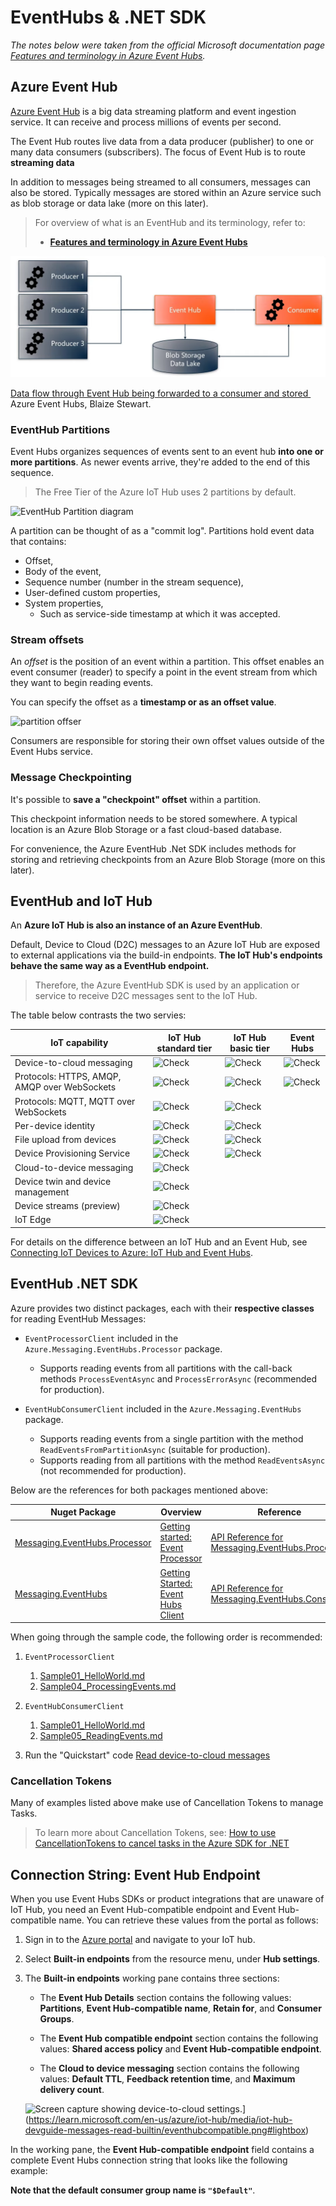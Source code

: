 # EventHubs & .NET SDK

*The notes below were taken from the official Microsoft documentation page *[Features and terminology in Azure Event Hubs](https://learn.microsoft.com/en-us/azure/event-hubs/event-hubs-features)*.*


## Azure Event Hub

[Azure Event Hub](https://docs.microsoft.com/en-us/azure/event-hubs/event-hubs-about#main)  is a big data streaming platform and event ingestion service. It can receive and process millions of events per second.

The Event Hub routes live data from a data producer (publisher) to one or many data consumers (subscribers). The focus of Event Hub is to route **streaming data**

In addition to messages being streamed to all consumers, messages can also be stored. Typically messages are stored within an Azure service such as blob storage or data lake (more on this later).

> For overview of what is an EventHub and its terminology, refer to:
> 
> - [**Features and terminology in Azure Event Hubs**](https://docs.microsoft.com/en-us/azure/event-hubs/event-hubs-features) 


![Data flow through Event Hub being forwarded to a consumer and stored](../lessons/assets/15-routing-event-hub.png)
<p class=img-info>
<a href="https://www.youtube.com/watch?v=zm1XUTAa9sc"> Data flow through Event Hub being forwarded to a consumer and stored </a>&nbsp; Azure Event Hubs, Blaize Stewart.
</p>

### EventHub Partitions

Event Hubs organizes sequences of events sent to an event hub **into one or more partitions**. As newer events arrive, they're added to the end of this sequence.

> The Free Tier of the Azure IoT Hub uses 2 partitions by default.


![EventHub Partition diagram](https://learn.microsoft.com/en-us/azure/event-hubs/media/event-hubs-about/event_hubs_architecture.png)

A partition can be thought of as a "commit log". Partitions hold event data that contains:

- Offset,
- Body of the event,
- Sequence number (number in the stream sequence),
- User-defined custom properties,
- System properties,
	- Such as service-side timestamp at which it was accepted.


### Stream offsets

An _offset_ is the position of an event within a partition. This offset enables an event consumer (reader) to specify a point in the event stream from which they want to begin reading events.

You can specify the offset as a **timestamp or as an offset value**.

![partition offser](https://learn.microsoft.com/en-us/azure/event-hubs/media/event-hubs-features/partition_offset.png)


Consumers are responsible for storing their own offset values outside of the Event Hubs service.


### Message Checkpointing

It's possible to **save a "checkpoint" offset** within a partition. 

This checkpoint information needs to be stored somewhere. A typical location is an Azure Blob Storage or a fast cloud-based database.

For convenience, the Azure EventHub .Net SDK includes methods for storing and retrieving checkpoints from an Azure Blob Storage (more on this later).


## EventHub and IoT Hub

An **Azure IoT Hub is also an instance of an Azure EventHub**.

Default, Device to Cloud (D2C) messages to an Azure IoT Hub are exposed to external applications via the build-in endpoints. **The IoT Hub's endpoints behave the same way as a EventHub endpoint.**

> Therefore, the Azure EventHub SDK is used by an application or service to receive D2C messages sent to the IoT Hub.

The table below contrasts the two servies:

<meta http-equiv="content-type" content="text/html; charset=utf-8"><p></p>
<div class="has-inner-focus"><table aria-label="Table 1" class="table table-sm">
<thead>
<tr>
<th>IoT capability</th>
<th>IoT Hub standard tier</th>
<th>IoT Hub basic tier</th>
<th>Event Hubs</th>
</tr>
</thead>
<tbody>
<tr>
<td>Device-to-cloud messaging</td>
<td aria-label="No value"><img src="https://learn.microsoft.com/en-us/azure/iot-hub/media/iot-hub-compare-event-hubs/ic195031.png" alt="Check" data-linktype="relative-path"></td>
<td aria-label="No value"><img src="https://learn.microsoft.com/en-us/azure/iot-hub/media/iot-hub-compare-event-hubs/ic195031.png" alt="Check" data-linktype="relative-path"></td>
<td aria-label="No value"><img src="https://learn.microsoft.com/en-us/azure/iot-hub/media/iot-hub-compare-event-hubs/ic195031.png" alt="Check" data-linktype="relative-path"></td>
</tr>
<tr>
<td>Protocols: HTTPS, AMQP, AMQP over WebSockets</td>
<td aria-label="No value"><img src="https://learn.microsoft.com/en-us/azure/iot-hub/media/iot-hub-compare-event-hubs/ic195031.png" alt="Check" data-linktype="relative-path"></td>
<td aria-label="No value"><img src="https://learn.microsoft.com/en-us/azure/iot-hub/media/iot-hub-compare-event-hubs/ic195031.png" alt="Check" data-linktype="relative-path"></td>
<td aria-label="No value"><img src="https://learn.microsoft.com/en-us/azure/iot-hub/media/iot-hub-compare-event-hubs/ic195031.png" alt="Check" data-linktype="relative-path"></td>
</tr>
<tr>
<td>Protocols: MQTT, MQTT over WebSockets</td>
<td aria-label="No value"><img src="https://learn.microsoft.com/en-us/azure/iot-hub/media/iot-hub-compare-event-hubs/ic195031.png" alt="Check" data-linktype="relative-path"></td>
<td aria-label="No value"><img src="https://learn.microsoft.com/en-us/azure/iot-hub/media/iot-hub-compare-event-hubs/ic195031.png" alt="Check" data-linktype="relative-path"></td>
<td aria-label="No value"></td>
</tr>
<tr>
<td>Per-device identity</td>
<td aria-label="No value"><img src="https://learn.microsoft.com/en-us/azure/iot-hub/media/iot-hub-compare-event-hubs/ic195031.png" alt="Check" data-linktype="relative-path"></td>
<td aria-label="No value"><img src="https://learn.microsoft.com/en-us/azure/iot-hub/media/iot-hub-compare-event-hubs/ic195031.png" alt="Check" data-linktype="relative-path"></td>
<td aria-label="No value"></td>
</tr>
<tr>
<td>File upload from devices</td>
<td aria-label="No value"><img src="https://learn.microsoft.com/en-us/azure/iot-hub/media/iot-hub-compare-event-hubs/ic195031.png" alt="Check" data-linktype="relative-path"></td>
<td aria-label="No value"><img src="https://learn.microsoft.com/en-us/azure/iot-hub/media/iot-hub-compare-event-hubs/ic195031.png" alt="Check" data-linktype="relative-path"></td>
<td aria-label="No value"></td>
</tr>
<tr>
<td>Device Provisioning Service</td>
<td aria-label="No value"><img src="https://learn.microsoft.com/en-us/azure/iot-hub/media/iot-hub-compare-event-hubs/ic195031.png" alt="Check" data-linktype="relative-path"></td>
<td aria-label="No value"><img src="https://learn.microsoft.com/en-us/azure/iot-hub/media/iot-hub-compare-event-hubs/ic195031.png" alt="Check" data-linktype="relative-path"></td>
<td aria-label="No value"></td>
</tr>
<tr>
<td>Cloud-to-device messaging</td>
<td aria-label="No value"><img src="https://learn.microsoft.com/en-us/azure/iot-hub/media/iot-hub-compare-event-hubs/ic195031.png" alt="Check" data-linktype="relative-path"></td>
<td aria-label="No value"></td>
<td aria-label="No value"></td>
</tr>
<tr>
<td>Device twin and device management</td>
<td aria-label="No value"><img src="https://learn.microsoft.com/en-us/azure/iot-hub/media/iot-hub-compare-event-hubs/ic195031.png" alt="Check" data-linktype="relative-path"></td>
<td aria-label="No value"></td>
<td aria-label="No value"></td>
</tr>
<tr>
<td>Device streams (preview)</td>
<td aria-label="No value"><img src="https://learn.microsoft.com/en-us/azure/iot-hub/media/iot-hub-compare-event-hubs/ic195031.png" alt="Check" data-linktype="relative-path"></td>
<td aria-label="No value"></td>
<td aria-label="No value"></td>
</tr>
<tr>
<td>IoT Edge</td>
<td aria-label="No value"><img src="https://learn.microsoft.com/en-us/azure/iot-hub/media/iot-hub-compare-event-hubs/ic195031.png" alt="Check" data-linktype="relative-path"></td>
<td aria-label="No value"></td>
<td aria-label="No value"></td>
</tr>
</tbody>
</table></div>

For details on the difference between an IoT Hub and an Event Hub, see [Connecting IoT Devices to Azure: IoT Hub and Event Hubs](https://learn.microsoft.com/en-us/azure/iot-hub/iot-hub-compare-event-hubs).


## EventHub .NET SDK

Azure provides two distinct packages, each with their **respective classes** for reading EventHub Messages:

- `EventProcessorClient` included in the `Azure.Messaging.EventHubs.Processor` package.
	- Supports reading events from all partitions with the call-back methods `ProcessEventAsync` and `ProcessErrorAsync` (recommended for production).
	
- `EventHubConsumerClient` included in the `Azure.Messaging.EventHubs` package.
	- Supports reading events from a single partition with the method `ReadEventsFromPartitionAsync` (suitable for production).
	- Supports reading from all partitions with the method `ReadEventsAsync` (not recommended for production).


Below are the references for both packages mentioned above:

| Nuget Package                                                                                             | Overview                                                                                                                                                    | Reference                                                                                                                                                        | Samples |
| --------------------------------------------------------------------------------------------------------- | ----------------------------------------------------------------------------------------------------------------------------------------------------------- | ---------------------------------------------------------------------------------------------------------------------------------------------------------------- | ------- |
| [Messaging.EventHubs.Processor](https://www.nuget.org/packages/Azure.Messaging.EventHubs.Processor) | [Getting started: Event Processor](https://learn.microsoft.com/en-us/dotnet/api/overview/azure/messaging.eventhubs.processor-readme?view=azure-dotnet)  | [API Reference for Messaging.EventHubs.Processor](https://docs.microsoft.com/dotnet/api/azure.messaging.eventhubs?view=azure-dotnet) | [Samples for Messaging.EventHubs.Processor](https://github.com/Azure/azure-sdk-for-net/tree/main/sdk/eventhub/Azure.Messaging.EventHubs.Processor/samples) |        |
| [Messaging.EventHubs](https://www.nuget.org/packages/Azure.Messaging.EventHubs)                    |  [Getting Started: Event Hubs Client](https://learn.microsoft.com/en-us/dotnet/api/overview/azure/messaging.eventhubs-readme?view=azure-dotnet) | [API Reference for Messaging.EventHubs.Consumer](https://learn.microsoft.com/en-us/dotnet/api/azure.messaging.eventhubs.consumer?view=azure-dotnet)                            | [Samples for Messaging.EventHubs](https://github.com/Azure/azure-sdk-for-net/tree/main/sdk/eventhub/Azure.Messaging.EventHubs/samples)                     |


When going through the sample code, the following order is recommended:

1. `EventProcessorClient`
	1. [Sample01_HelloWorld.md](https://github.com/Azure/azure-sdk-for-net/blob/main/sdk/eventhub/Azure.Messaging.EventHubs.Processor/samples/Sample01_HelloWorld.md)
	2. [Sample04_ProcessingEvents.md](https://github.com/Azure/azure-sdk-for-net/blob/main/sdk/eventhub/Azure.Messaging.EventHubs.Processor/samples/Sample04_ProcessingEvents.md)

2. `EventHubConsumerClient`
	1. [Sample01_HelloWorld.md](https://github.com/Azure/azure-sdk-for-net/tree/main/sdk/eventhub/Azure.Messaging.EventHubs/samples)
	2. [Sample05_ReadingEvents.md](https://github.com/Azure/azure-sdk-for-net/tree/main/sdk/eventhub/Azure.Messaging.EventHubs/samples)

3. Run the "Quickstart" code [Read device-to-cloud messages](https://github.com/Azure-Samples/azure-iot-samples-csharp/tree/main/iot-hub/Quickstarts/ReadD2cMessages)


### Cancellation Tokens

Many of examples listed above make use of Cancellation Tokens to manage Tasks.

> To learn more about Cancellation Tokens, see:
> [How to use CancellationTokens to cancel tasks in the Azure SDK for .NET](https://devblogs.microsoft.com/azure-sdk/how-to-use-cancellationtokens-to-cancel-tasks-in-the-azure-sdk-for-net/)


## Connection String: Event Hub Endpoint

When you use Event Hubs SDKs or product integrations that are unaware of IoT Hub, you need an Event Hub-compatible endpoint and Event Hub-compatible name. You can retrieve these values from the portal as follows:

1.  Sign in to the [Azure portal](https://portal.azure.com) and navigate to your IoT hub.
    
2.  Select **Built-in endpoints** from the resource menu, under **Hub settings**.
    
3.  The **Built-in endpoints** working pane contains three sections:
    
    -   The **Event Hub Details** section contains the following values: **Partitions**, **Event Hub-compatible name**, **Retain for**, and **Consumer Groups**.
    
    -   The **Event Hub compatible endpoint** section contains the following values: **Shared access policy** and **Event Hub-compatible endpoint**.
    
    -   The **Cloud to device messaging** section contains the following values: **Default TTL**, **Feedback retention time**, and **Maximum delivery count**.
    
    ![Screen capture showing device-to-cloud settings.](https://learn.microsoft.com/en-us/azure/iot-hub/media/iot-hub-devguide-messages-read-builtin/eventhubcompatible.png)](https://learn.microsoft.com/en-us/azure/iot-hub/media/iot-hub-devguide-messages-read-builtin/eventhubcompatible.png#lightbox)
    

In the working pane, the **Event Hub-compatible endpoint** field contains a complete Event Hubs connection string that looks like the following example:

**Note that the default consumer group name is `"$Default"`**.

